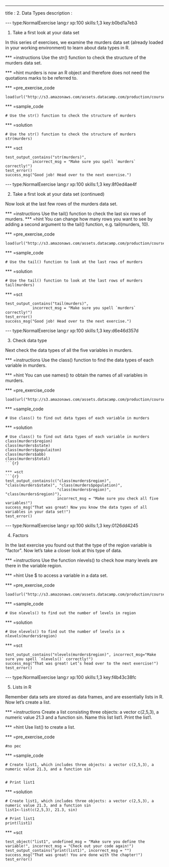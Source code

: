---
title       : 2. Data Types
description :


--- type:NormalExercise lang:r xp:100 skills:1,3 key:b0bd1a7eb3

1. Take a first look at your data set

In this series of exercises, we examine the murders data set (already loaded in your working environment) to learn about data types in R.

*** =instructions Use the str() function to check the structure of the murders data set.

*** =hint murders is now an R object and therefore does not need the quotations marks to be referred to.

*** =pre_exercise_code
```{r}
load(url("http://s3.amazonaws.com/assets.datacamp.com/production/course_3073/datasets/murders.rda"))
```
*** =sample_code
```{r}
# Use the str() function to check the structure of murders
```
*** =solution
```{r}
# Use the str() function to check the structure of murders
str(murders)
```
*** =sct
```{r}
test_output_contains("str(murders)",
            incorrect_msg = "Make sure you spell `murders` correctly!")
test_error()
success_msg("Good job! Head over to the next exercise.")
```

--- type:NormalExercise lang:r xp:100 skills:1,3 key:8f0ed4ae4f

2. Take a first look at your data set (continued)

Now look at the last few rows of the murders data set.

*** =instructions
Use the tail() function to check the last six rows of murders.
*** =hint
You can change how many rows you want to see by adding a second argument to the tail() function, e.g. tail(murders, 10).

*** =pre_exercise_code
```{r}
load(url("http://s3.amazonaws.com/assets.datacamp.com/production/course_3073/datasets/murders.rda"))
```
*** =sample_code
```{r}
# Use the tail() function to look at the last rows of murders
```
*** =solution
```{r}
# Use the tail() function to look at the last rows of murders
tail(murders)
```
*** =sct
```{r}
test_output_contains("tail(murders)",
            incorrect_msg = "Make sure you spell `murders` correctly!")
test_error()
success_msg("Good job! Head over to the next exercise.")
```
--- type:NormalExercise lang:r xp:100 skills:1,3 key:d6e46d357d

3. Check data type

Next check the data types of all the five variables in murders.

*** =instructions Use the class() function to find the data types of each variable in murders.

*** =hint You can use names() to obtain the names of all variables in murders.

*** =pre_exercise_code
```{r}
load(url("http://s3.amazonaws.com/assets.datacamp.com/production/course_3073/datasets/murders.rda"))
```
*** =sample_code
```{r}
# Use class() to find out data types of each variable in murders
```
*** =solution
```{r}
# Use class() to find out data types of each variable in murders
class(murders$region)
class(murders$state)
class(murders$populaiton)
class(murders$abb)
class(murders$total)
```{r}

*** =sct
```{r}
test_output_contains(c("class(murders$region)", "class(murders$state)", "class(murders$population)",
                       "class(murders$region)", "class(murders$region)"),
                       incorrect_msg = "Make sure you check all five variables!")
success_msg("That was great! Now you know the data types of all variables in your data set!")  
test_error()
```

--- type:NormalExercise lang:r xp:100 skills:1,3 key:0126dd4245

4. Factors

In the last exercise you found out that the type of the region variable is "factor". Now let’s take a closer look at this type of data.

*** =instructions Use the function nlevels() to check how many levels are there in the variable region.

*** =hint Use $ to access a variable in a data set.

*** =pre_exercise_code
```{r}
load(url("http://s3.amazonaws.com/assets.datacamp.com/production/course_3073/datasets/murders.rda"))
```

*** =sample_code
```{r}
# Use nlevels() to find out the number of levels in region
```
*** =solution
```{r}
# Use nlevels() to find out the number of levels in x
nlevels(murders$region)
```
*** =sct
```{r}
test_output_contains("nlevels(murders$region)", incorrect_msg="Make sure you spell `nlevels()` correctly!")
success_msg("That was great! Let’s head over to the next exercise!")  
test_error()
```
--- type:NormalExercise lang:r xp:100 skills:1,3 key:f4b43c38fc

5. Lists in R

Remember data sets are stored as data frames, and are essentially lists in R. Now let’s create a list.

*** =instructions Create a list consisting three objects: a vector c(2,5,3), a numeric value $21.3$ and a function sin. Name this list list1. Print the list1.

*** =hint Use list() to create a list.

*** =pre_exercise_code
```{r}
#no pec
```
*** =sample_code
```{r}
# Create list1, which includes three objects: a vector c(2,5,3), a numeric value 21.3, and a function sin


# Print list1
```
*** =solution
```{r}
# Create list1, which includes three objects: a vector c(2,5,3), a numeric value 21.3, and a function sin
list1<-list(c(2,5,3), 21.3, sin)

# Print list1
print(list1)
```
*** =sct
```{r}
test_object("list1", undefined_msg = "Make sure you define the variable!", incorrect_msg = "Check out your code again!")
test_output_contains("print(list1)", incorrect_msg = "")
success_msg("That was great! You are done with the chapter!")  
test_error()
```